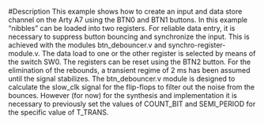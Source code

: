 
#Description
This example shows how to create an input and data store channel on the 
Arty A7 using the BTN0 and BTN1 buttons. In this example “nibbles” can 
be loaded into two registers. For reliable data entry, it is necessary 
to suppress button bouncing and synchronize the input. This is achieved 
with the modules btn_debouncer.v and synchro-register-module.v. The 
data load to one or the other register is selected by means of the 
switch SW0. The registers can be reset using the BTN2  button. For the 
elimination of the rebounds, a transient regime of 2 ms has been 
assumed until the signal stabilizes. The btn_debouncer.v module is 
designed to calculate the slow_clk signal for the flip-flops to filter 
out the noise from the bounces. However (for now) for the synthesis and 
implementation it is necessary to previously set the values of COUNT_BIT 
and SEMI_PERIOD for the specific value of T_TRANS.
